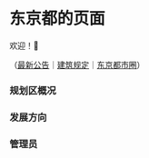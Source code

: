 # 东京都的页面

欢迎！👏

（[最新公告](/works/reamls/dongjing/notice.md)｜[建筑规定](works/realms/dongjing/cons.md)｜[东京都市圈](works/realms/dongjing/metropolitan.md)）

### 规划区概况

### 发展方向

### 管理员